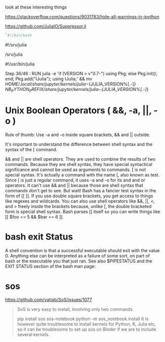 look at these interestng things

https://stackoverflow.com/questions/9031783/hide-all-warnings-in-ipython

https://github.com/JuliaIO/Suppressor.jl

```bash
`#!/bin/bash
```

#!/srv/julia

/srv/julia

#!/usr/bin/julia

Step 36/46 : RUN julia -e 'if (VERSION > v"0.7-") using Pkg; else Pkg.init(); end; Pkg.add("IJulia"); using IJulia;' && mv ${HOME}/.local/share/jupyter/kernels/julia-${JULIA_VERSION%[.-]*}  ${NB_PYTHON_PREFIX}/share/jupyter/kernels/julia-${JULIA_VERSION%[.-]*}


# Unix Boolean Operators ( &&, -a, ||, -o )
  Rule of thumb: Use -a and -o inside square brackets, && and || outside.

  It's important to understand the difference between shell syntax and the syntax of the [ command.

  && and || are shell operators. They are used to combine the results of two commands. Because they are shell syntax, they have special syntactical significance and cannot be used as arguments to commands.
  [ is not special syntax. It's actually a command with the name [, also known as test. Since [ is just a regular command, it uses -a and -o for its and and or operators. It can't use && and || because those are shell syntax that commands don't get to see.
  But wait! Bash has a fancier test syntax in the form of [[ ]]. If you use double square brackets, you get access to things like regexes and wildcards. You can also use shell operators like &&, ||, <, and > freely inside the brackets because, unlike [, the double bracketed form is special shell syntax. Bash parses [[ itself so you can write things like [[ $foo == 5 && $bar == 6 ]].


# bash exit Status
A shell convention is that a successful executable should exit with the value 0. Anything else can be interpreted as a failure of some sort, on part of bash or the executable you that just ran. See also $PIPESTATUS and the EXIT STATUS section of the bash man page:

# sos
https://github.com/vatlab/SoS/issues/1077
> SoS is very easy to install, involving only two commands
>
>pip install sos sos-notebook
>python -m sos_notebook.install
>It is however quite troublesome to install kernels for Python, R, Julia etc, so it can be troublesome to set up sos on Binder if we are to include several kernels.
